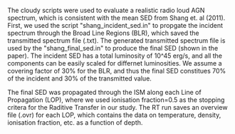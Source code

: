 The cloudy scripts were used to evaluate a realistic radio loud AGN spectrum, which is consistent with the mean SED from Shang et. al (2011).
First, we used the script "shang_incident_sed.in" to propgate the incident spectrum through the Broad Line Regions (BLR), which saved the transmitted spectrum file (.txt). The generated transmitted spectrum file is used by the "shang_final_sed.in" to produce the final SED (shown in the paper).
The incident SED has a total luminosity of 10^45 erg/s, and all the components can be easily scaled for differnet luminosities. 
We assume a covering factor of 30% for the BLR, and thus the final SED constitues 70% of the incident and 30% of the transmitted value.

The final SED was propagated through the ISM along each Line of Propagation (LOP), where we used ionisation fraction=0.5 as the stopping critera for the Raditive Transfer in our study. The RT run saves an overview file (.ovr) for each LOP, which contains the data on temperature, density, ionisation fraction, etc. as a function of depth.
